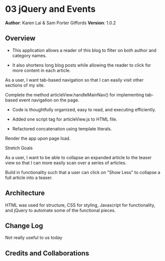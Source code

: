 # 03 jQuery and Events

**Author**: Karen Lai & Sam Porter Giffords
**Version**: 1.0.2

## Overview
* This application allows a reader of this blog to filter on both author and category names.  

* It also shortens long blog posts while allowing the reader to click for more content in each article. 

As a user, I want tab-based navigation so that I can easily visit other sections of my site.

Complete the method articleView.handleMainNav() for implementing tab-based event navigation on the page.

* Code is thoughtfully organized, easy to read, and executing efficiently.

* Added one script tag for articleView.js to HTML file.

* Refactored concatenation using template literals.

Render the app upon page load.

Stretch Goals

As a user, I want to be able to collapse an expanded article to the teaser view so that I can more easily scan over a series of articles.

Build in functionality such that a user can click on "Show Less" to collapse a full article into a teaser.

## Architecture
HTML was used for structure, CSS for styling, Javascript for functionality, and jQuery to automate some of the functional pieces.

## Change Log
Not really useful to us today

## Credits and Collaborations
